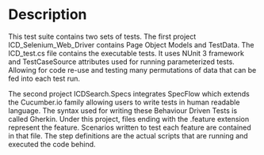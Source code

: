 # Description
This test suite contains two sets of tests. The first project ICD_Selenium_Web_Driver contains Page Object Models and TestData. The ICD_test.cs file contains the executable tests. It uses NUnit 3 framework and TestCaseSource attributes used for running parameterized tests. Allowing for code re-use and testing many permutations of data that can be fed into each test run. 

The second project ICDSearch.Specs integrates SpecFlow which extends the Cucumber.io family allowing users to write tests in human readable language. The syntax used for writing these Behaviour Driven Tests is called Gherkin. Under this project, files ending with the .feature extension represent the feature. Scenarios written to test each feature are contained in that file.
The step definitions are the actual scripts that are running and executed the code behind.   
    
